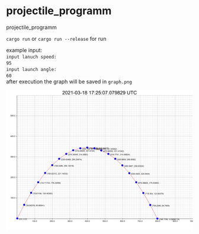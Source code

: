 # projectile_programm
projectile_programm

`cargo run` or `cargo run --release` for run

example input:  
`input lanuch speed:`  
`95`  
`input launch angle:`  
`60`  
after execution the graph will be saved in `graph.png`  

![example](example.png)
